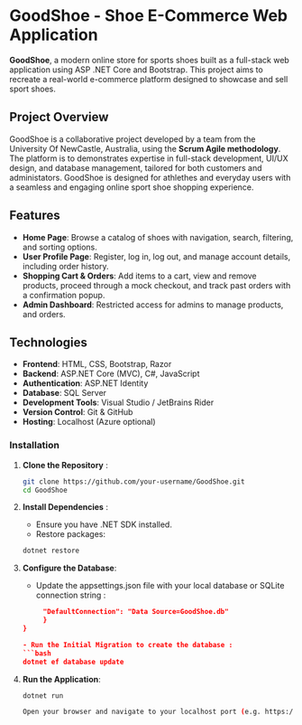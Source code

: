 # GoodShoe - Shoe E-Commerce Web Application

**GoodShoe**, a modern online store for sports shoes built as a full-stack web application using ASP .NET Core and Bootstrap. This project aims to recreate a real-world e-commerce platform designed to showcase and sell sport shoes. 

## Project Overview

GoodShoe is a collaborative project developed by a team from the University Of NewCastle, Australia, using the **Scrum Agile methodology**. The platform is to demonstrates expertise in full-stack development, UI/UX design, and database management, tailored for both customers and administators. GoodShoe is designed for athlethes and everyday users with a seamless and engaging online sport shoe shopping experience.

## Features

- **Home Page**: Browse a catalog of shoes with navigation, search, filtering, and sorting options.
- **User Profile Page**: Register, log in, log out, and manage account details, including order history.
- **Shopping Cart & Orders**: Add items to a cart, view and remove products, proceed through a mock checkout, and track past orders with a confirmation popup.
- **Admin Dashboard**: Restricted access for admins to manage products, and orders.

## Technologies

- **Frontend**: HTML, CSS, Bootstrap, Razor
- **Backend**: ASP.NET Core (MVC), C#, JavaScript
- **Authentication**: ASP.NET Identity
- **Database**: SQL Server
- **Development Tools**: Visual Studio / JetBrains Rider
- **Version Control**: Git & GitHub
- **Hosting**: Localhost (Azure optional)

### Installation
1. **Clone the Repository** :
   ```bash
   git clone https://github.com/your-username/GoodShoe.git
   cd GoodShoe

2. **Install Dependencies** :
   - Ensure you have .NET SDK installed.
   - Restore packages:

   ```bash
   dotnet restore

3. **Configure the Database**:
   - Update the appsettings.json file with your local database or SQLite connection string :
   ```json                                                                                  {                                                                                             "ConnectionStrings": {
        "DefaultConnection": "Data Source=GoodShoe.db"
        }
   }

   - Run the Initial Migration to create the database :
   ```bash
   dotnet ef database update

4. **Run the Application**:
   ```bash
   dotnet run

   Open your browser and navigate to your localhost port (e.g. https://localhost:5001).
